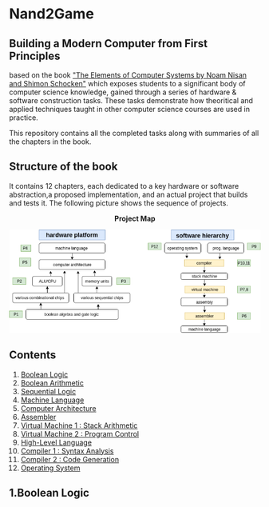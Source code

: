 # Nand2Game
## Building a Modern Computer from First Principles
based on the book ["The Elements of Computer Systems by Noam Nisan and Shimon Schocken"](https://mitpress.mit.edu/books/elements-computing-systems)
which exposes students to a significant body of computer science knowledge, gained through a series of hardware & software construction tasks. These tasks demonstrate how theoritical and applied techniques taught in other computer science courses are used in practice.<br />

This repository contains all the completed tasks along with summaries of all the chapters in the book.

## Structure of the book
It contains 12 chapters, each dedicated to a key hardware or software abstraction,a proposed implementation, and an actual project that builds and tests it. The following picture shows the sequence of projects.<br />
<p align="center"> <b>Project Map</b> </p>
<p align="center">  
<img src="https://github.com/shinelikeasmile/nand2game/blob/master/images/q.png">
</p>

## Contents 
1. [Boolean Logic](#1)
2. [Boolean Arithmetic](#2)
3. [Sequential Logic](#3)
4. [Machine Language](#4)
5. [Computer Architecture](#5)
6. [Assembler](#6)
7. [Virtual Machine 1 : Stack Arithmetic](#7)
8. [Virtual Machine 2 : Program Control](#8)
9. [High-Level Language](#9)
10. [Compiler 1 : Syntax Analysis](#10)
11. [Compiler 2 : Code Generation](#11)
12. [Operating System](#12)

<a name="1"></a>
## 1.Boolean Logic
